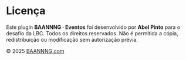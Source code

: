 # Licença

Este plugin **BAANNNG · Eventos** foi desenvolvido por **Abel Pinto** para o desafio da LBC.
Todos os direitos reservados.
Não é permitida a cópia, redistribuição ou modificação sem autorização prévia.

© 2025 [BAANNNG.com](https://baannng.com)
